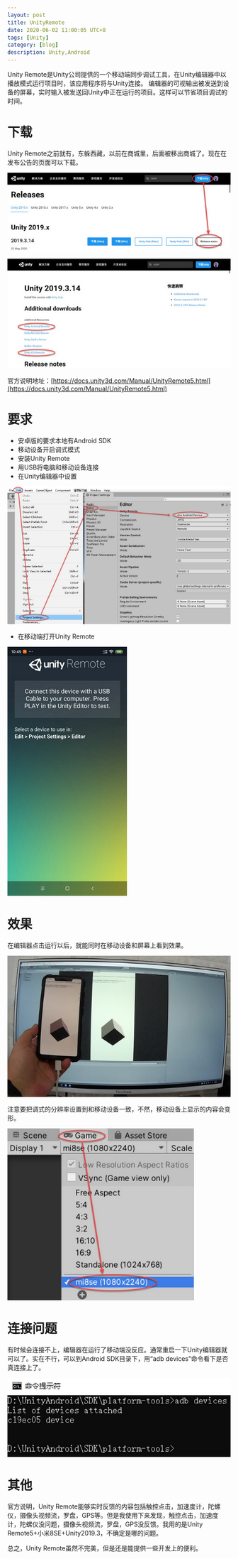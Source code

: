 ```yaml
---
layout: post
title: UnityRemote
date: 2020-06-02 11:00:05 UTC+8
tags: [Unity]
category: [blog]
description: Unity,Android
---
```


Unity Remote是Unity公司提供的一个移动端同步调试工具，在Unity编辑器中以播放模式运行项目时，该应用程序将与Unity连接。 编辑器的可视输出被发送到设备的屏幕，实时输入被发送回Unity中正在运行的项目。这样可以节省项目调试的时间。

<!-- more -->

# 下载

Unity Remote之前就有，东躲西藏，以前在商城里，后面被移出商城了。现在在发布公告的页面可以下载。

![下载UnityRemote](/images/20200602-UnityRemote-01.jpg)

![下载UnityRemote](/images/20200602-UnityRemote-02.jpg)

官方说明地址：[https://docs.unity3d.com/Manual/UnityRemote5.html](https://docs.unity3d.com/Manual/UnityRemote5.html)

# 要求

- 安卓版的要求本地有Android SDK
- 移动设备开启调式模式
- 安装Unity Remote
- 用USB将电脑和移动设备连接
- 在Unity编辑器中设置

![Unity设置](/images/20200602-UnityRemote-03.jpg)

- 在移动端打开Unity Remote

![Unity设置](/images/20200602-UnityRemote-04.jpg)

# 效果

在编辑器点击运行以后，就能同时在移动设备和屏幕上看到效果。

![UnityRemote效果](/images/20200602-UnityRemote-08.jpg)

注意要把调式的分辨率设置到和移动设备一致，不然，移动设备上显示的内容会变形。

![UnityRemote效果](/images/20200602-UnityRemote-06.jpg)

# 连接问题

有时候会连接不上，编辑器在运行了移动端没反应。通常重启一下Unity编辑器就可以了。实在不行，可以到Android SDK目录下，用“adb devices”命令看下是否真连接上了。

![UnityRemote连接](/images/20200602-UnityRemote-07.jpg)

# 其他

官方说明，Unity Remote能够实时反馈的内容包括触控点击，加速度计，陀螺仪，摄像头视频流，罗盘，GPS等。但是我使用下来发现，触控点击，加速度计，陀螺仪没问题，摄像头视频流，罗盘，GPS没反馈。我用的是Unity Remote5+小米8SE+Unity2019.3，不确定是哪的问题。

总之，Unity Remote虽然不完美，但是还是能提供一些开发上的便利。